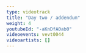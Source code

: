 ```yaml
---
type: videotrack
title: "Day two / addendum"
weight: 4
youtubeId: "-aKnDfA0ab0"
videoevents: vevt0044
videoartists: []
---
```

